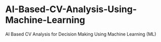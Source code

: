 # AI-Based-CV-Analysis-Using-Machine-Learning
 AI Based CV Analysis for Decision Making Using Machine Learning (ML)
